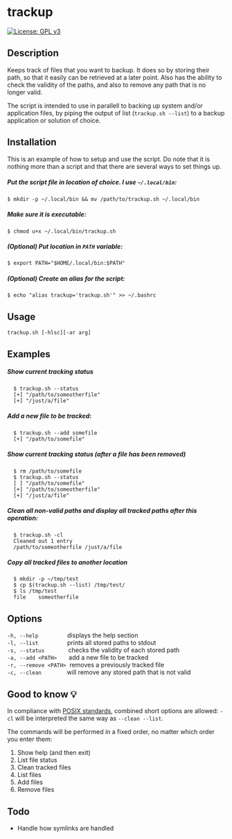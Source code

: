 # trackup

[![License: GPL v3](https://img.shields.io/badge/License-GPLv3-blue.svg)](https://www.gnu.org/licenses/gpl-3.0)

## Description

Keeps track of files that you want to backup. It does so by storing their path, so that it easily can be retrieved at a later point. Also has the ability to check the validity of the paths, and also to remove any path that is no longer valid.

The script is intended to use in parallell to backing up system and/or application files, by piping the output of list (`trackup.sh --list`) to a backup application or solution of choice.

## Installation

This is an example of how to setup and use the script. Do note that it is nothing more than a script and that there are several ways to set things up. 

##### Put the script file in location of choice. I use `~/.local/bin`:
````
$ mkdir -p ~/.local/bin && mv /path/to/trackup.sh ~/.local/bin
````

##### Make sure it is executable:
````
$ chmod u+x ~/.local/bin/trackup.sh
````

##### (*Optional*) Put location in `PATH` variable:
````
$ export PATH="$HOME/.local/bin:$PATH"
````

##### (*Optional*) Create an alias for the script:
````
$ echo "alias trackup='trackup.sh'" >> ~/.bashrc
````

## Usage
````
trackup.sh [-hlsc][-ar arg]
````
  
## Examples

##### Show current tracking status
````
  $ trackup.sh --status
  [+] "/path/to/someotherfile" 
  [+] "/just/a/file"
````

##### Add a new file to be tracked:
````
  $ trackup.sh --add somefile
  [+] "/path/to/somefile" 
````

##### Show current tracking status (after a file has been removed)
````
  $ rm /path/to/somefile
  $ trackup.sh --status
  [ ] "/path/to/somefile" 
  [+] "/path/to/someotherfile" 
  [+] "/just/a/file"
````

##### Clean all non-valid paths and display all tracked paths after this operation:
````
  $ trackup.sh -cl
  Cleaned out 1 entry
  /path/to/someotherfile /just/a/file
````

##### Copy all tracked files to another location
````
  $ mkdir -p ~/tmp/test
  $ cp $(trackup.sh --list) /tmp/test/
  $ ls /tmp/test
  file    someotherfile
````
    
## Options

  `-h, --help`&nbsp;&nbsp;&nbsp;&nbsp;&nbsp;&nbsp;&nbsp;&nbsp;&nbsp;&nbsp;&nbsp;&nbsp;&nbsp;&nbsp;&nbsp;&nbsp;&nbsp;displays the help section  
  `-l, --list`&nbsp;&nbsp;&nbsp;&nbsp;&nbsp;&nbsp;&nbsp;&nbsp;&nbsp;&nbsp;&nbsp;&nbsp;&nbsp;&nbsp;&nbsp;&nbsp;&nbsp;prints all stored paths to stdout  
  `-s, --status`&nbsp;&nbsp;&nbsp;&nbsp;&nbsp;&nbsp;&nbsp;&nbsp;&nbsp;&nbsp;&nbsp;&nbsp;&nbsp;&nbsp;checks the validity of each stored path  
  `-a, --add <PATH>`&nbsp;&nbsp;&nbsp;&nbsp;&nbsp;&nbsp;&nbsp;add a new file to be tracked  
  `-r, --remove <PATH>`&nbsp;&nbsp;removes a previously tracked file  
  `-c, --clean`&nbsp;&nbsp;&nbsp;&nbsp;&nbsp;&nbsp;&nbsp;&nbsp;&nbsp;&nbsp;&nbsp;&nbsp;&nbsp;&nbsp;&nbsp;will remove any stored path that is not valid  
  
## Good to know 💡
In compliance with [POSIX standards](https://pubs.opengroup.org/onlinepubs/9699919799/basedefs/V1_chap12.html), combined short options are allowed: `-cl` will be interpreted the same way as `--clean --list`.

The commands will be performed in a fixed order, no matter which order you enter them:
1. Show help (and then exit)
2. List file status
3. Clean tracked files
4. List files
5. Add files
6. Remove files

## Todo
* Handle how symlinks are handled
